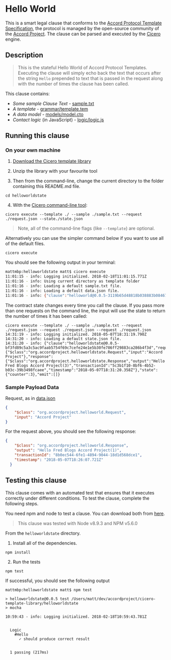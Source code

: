 # Hello World 

This is a smart legal clause that conforms to the [Accord Protocol Template Specification](https://docs.google.com/document/d/1UacA_r2KGcBA2D4voDgGE8jqid-Uh4Dt09AE-shBKR0), the protocol is managed by the open-source community of the [Accord Project](https://accordproject.org). The clause can be parsed and executed by the [Cicero](https://github.com/accordproject/cicero) engine.

## Description

> This is the stateful Hello World of Accord Protocol Templates. Executing the clause will simply echo back the text that occurs after the string `Hello` prepended to text that is passed in the request along with the number of times the clause has been called.

This clause contains:
- *Some sample Clause Text* - [sample.txt](sample.txt)
- *A template* - [grammar/template.tem](grammar/template.tem)
- *A data model* - [models/model.cto](models/model.cto)
- *Contact logic* (in JavaScript) - [logic/logic.js](lib/logic.js)

## Running this clause

### On your own machine

1. [Download the Cicero template library](https://github.com/accordproject/cicero-template-library/archive/master.zip)

2. Unzip the library with your favourite tool

3. Then from the command-line, change the current directory to the folder containing this README.md file.
```
cd helloworldstate
```
4. With the [Cicero command-line tool](https://github.com/accordproject/cicero#installation):
```
cicero execute --template ./ --sample ./sample.txt --request ./request.json --state./state.json
```
> Note, all of the command-line flags (like `--template`) are optional.

Alternatively you can use the simpler command below if you want to use all of the default files.
```
cicero execute
```

You should see the following output in your terminal:
```bash
mattmbp:helloworldstate matt$ cicero execute
11:01:15 - info: Logging initialized. 2018-02-18T11:01:15.771Z
11:01:16 - info: Using current directory as template folder
11:01:16 - info: Loading a default sample.txt file.
11:01:16 - info: Loading a default data.json file.
11:01:16 - info: {"clause":"helloworld@0.0.5-3119b65d48818b038883b0846738d34a61df5ac895093eb88003f07c96ee39c7","request":{"$class":"org.accordproject.helloworld.Request","input":"Accord Project"},"response":{"$class":"org.accordproject.helloworld.Response","output":"Hello Fred Blogs Accord Project(1)","transactionId":"8b0ec544-6fe1-4894-9044-18d1d568dce1","timestamp":"2018-05-07T18:26:07.721Z"},"state":{"counter":1},"emit":[]}
```

The contract state changes every time you call the clause. If you pass more than one requests on the command line, the input will use the state to return the number of times it has been called:

```
cicero execute --template ./ --sample ./sample.txt --request ./request.json --request ./request.json --request ./request.json
14:31:19 - info: Logging initialized. 2018-05-07T18:31:19.790Z
14:31:20 - info: Loading a default state.json file.
14:31:20 - info: {"clause":"helloworldstate@0.0.5-bf3fd89c5a3c5ac9faab5754f69c7cefe24e1e5b30fe786ff29883ca286b4f3d","request":{"$class":"org.accordproject.helloworldstate.Request","input":"Accord Project"},"response":{"$class":"org.accordproject.helloworldstate.Response","output":"Hello Fred Blogs Accord Project(3)","transactionId":"5c3b1f10-8bf6-4b52-b03c-39b3498fcaee","timestamp":"2018-05-07T18:31:20.358Z"},"state":{"counter":3},"emit":[]}
```

### Sample Payload Data


Request, as in [data.json](https://github.com/accordproject/cicero-template-library/blob/master/helloworld/data.json)
```json
{
    "$class": "org.accordproject.helloworld.Request",
    "input": "Accord Project"
}

```

For the request above, you should see the following response:
```json
{
    "$class": "org.accordproject.helloworld.Response",
    "output": "Hello Fred Blogs Accord Project(1)",
    "transactionId": "8b0ec544-6fe1-4894-9044-18d1d568dce1",
    "timestamp": "2018-05-07T18:26:07.721Z"
  }
```


## Testing this clause

This clause comes with an automated test that ensures that it executes correctly under different conditions. To test the clause, complete the following steps.

You need npm and node to test a clause. You can download both from [here](https://nodejs.org/).

> This clause was tested with Node v8.9.3 and NPM v5.6.0

From the `helloworldstate` directory.

1. Install all of the dependencies.
```
npm install
```

2. Run the tests
```
npm test
```
If successful, you should see the following output
```
mattmbp:helloworldstate matt$ npm test

> helloworldstate@0.0.5 test /Users/matt/dev/accordproject/cicero-template-library/helloworldstate
> mocha

10:59:43 - info: Logging initialized. 2018-02-18T10:59:43.781Z


  Logic
    #Hello
      ✓ should produce correct result


  1 passing (217ms)
```
